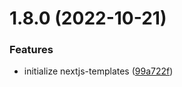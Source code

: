 # 1.8.0 (2022-10-21)


### Features

* initialize nextjs-templates ([99a722f](https://github.com/uangpintar/nextjs-template/commit/99a722fe1492ec9b6312350c4735643ab1715d2f))



